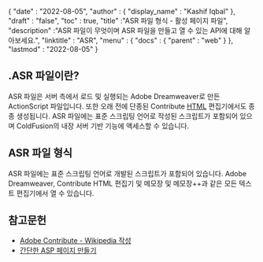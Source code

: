 {
  "date" : "2022-08-05",
  "author" : {
    "display_name" : "Kashif Iqbal"
},
  "draft" : "false",
  "toc" : true,
  "title" :"ASR 파일 형식 - 활성 페이지 파일",
  "description" :"ASR 파일이 무엇이며 ASR 파일을 만들고 열 수 있는 API에 대해 알아보세요.",
  "linktitle" : "ASR",
  "menu" : {
    "docs" : {
      "parent" : "web"
}
},
  "lastmod" : "2022-08-05"
}

## .ASR 파일이란?

ASR 파일은 서버 측에서 로드 및 실행되는 Adobe Dreamweaver로 만든 ActionScript 파일입니다. 또한 오래 전에 단종된 Contribute [HTML](/ko/web/html/) 편집기에서도 종종 생성됩니다. ASR 파일에는 표준 스크립팅 언어로 작성된 스크립트가 포함되어 있으며 ColdFusion의 내장 서버 기반 기능에 액세스할 수 있습니다.

## ASR 파일 형식

ASR 파일에는 표준 스크립팅 언어로 개발된 스크립트가 포함되어 있습니다. Adobe Dreamweaver, Contribute HTML 편집기 및 메모장 및 메모장++과 같은 모든 텍스트 편집기에서 열 수 있습니다.

## 참고문헌

* [Adobe Contribute - Wikipedia 작성](https://en.wikipedia.org/wiki/Adobe_Contribute)
* [간단한 ASP 페이지 만들기](https://learn.microsoft.com/en-us/previous-versions/iis/6.0-sdk/ms524741(v=vs.90))

